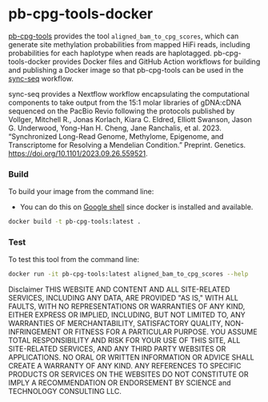 # pb-cpg-tools-docker

[pb-cpg-tools](https://github.com/PacificBiosciences/pb-cpg-tools) provides the tool `aligned_bam_to_cpg_scores`, which can generate site methylation probabilities from mapped HiFi reads, including probabilities for each haplotype when reads are haplotagged. pb-cpg-tools-docker provides Docker files and GitHub Action workflows for building and publishing a Docker image so that pb-cpg-tools can be used in the [sync-seq](https://github.com/adeslatt/sync-seq) workflow.

sync-seq provides a Nextflow workflow encapsulating the computational components to take output from the 15:1 molar libraries of gDNA:cDNA sequenced on the PacBio Revio following the protocols published by Vollger, Mitchell R., Jonas Korlach, Kiara C. Eldred, Elliott Swanson, Jason G. Underwood, Yong-Han H. Cheng, Jane Ranchalis, et al. 2023. “Synchronized Long-Read Genome, Methylome, Epigenome, and Transcriptome for Resolving a Mendelian Condition.” Preprint. Genetics. https://doi.org/10.1101/2023.09.26.559521.

### Build

To build your image from the command line:
* You can do this on [Google shell](https://shell.cloud.google.com) since docker is installed and available.

```bash
docker build -t pb-cpg-tools:latest .
```

### Test

To test this tool from the command line:

```bash
docker run -it pb-cpg-tools:latest aligned_bam_to_cpg_scores --help
```

Disclaimer
THIS WEBSITE AND CONTENT AND ALL SITE-RELATED SERVICES, INCLUDING ANY DATA, ARE PROVIDED "AS IS," WITH ALL FAULTS, WITH NO REPRESENTATIONS OR WARRANTIES OF ANY KIND, EITHER EXPRESS OR IMPLIED, INCLUDING, BUT NOT LIMITED TO, ANY WARRANTIES OF MERCHANTABILITY, SATISFACTORY QUALITY, NON-INFRINGEMENT OR FITNESS FOR A PARTICULAR PURPOSE. YOU ASSUME TOTAL RESPONSIBILITY AND RISK FOR YOUR USE OF THIS SITE, ALL SITE-RELATED SERVICES, AND ANY THIRD PARTY WEBSITES OR APPLICATIONS. NO ORAL OR WRITTEN INFORMATION OR ADVICE SHALL CREATE A WARRANTY OF ANY KIND. ANY REFERENCES TO SPECIFIC PRODUCTS OR SERVICES ON THE WEBSITES DO NOT CONSTITUTE OR IMPLY A RECOMMENDATION OR ENDORSEMENT BY SCIENCE and TECHNOLOGY CONSULTING LLC.
